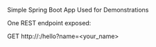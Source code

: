 Simple Spring Boot App Used for Demonstrations

One REST endpoint exposed: 

GET http://<host>:<port>/hello?name=<your_name>
